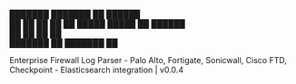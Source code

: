 

███████ ███████ ██      ██████  
██      ██      ██      ██   ██ 
█████   █████   ██      ██████  
██      ██      ██      ██      
███████ ██      ███████ ██      

                                                           
Enterprise Firewall Log Parser - Palo Alto, Fortigate, Sonicwall, Cisco FTD, Checkpoint - Elasticsearch integration | v0.0.4
